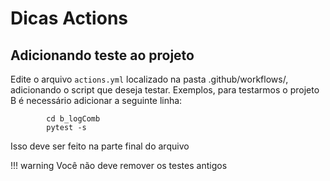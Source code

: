 # Dicas Actions

## Adicionando teste ao projeto

Edite o arquivo `actions.yml` localizado na pasta .github/workflows/, adicionando o script que deseja testar. Exemplos, para testarmos o projeto B é necessário adicionar a seguinte linha:

```
        cd b_logComb
        pytest -s
```

Isso deve ser feito na parte final do arquivo



!!! warning
    Você não deve remover os testes antigos
